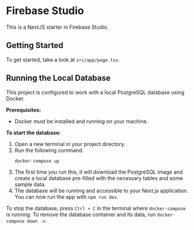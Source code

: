 
# Firebase Studio

This is a NextJS starter in Firebase Studio.

## Getting Started

To get started, take a look at `src/app/page.tsx`.

## Running the Local Database

This project is configured to work with a local PostgreSQL database using Docker.

**Prerequisites:**
- Docker must be installed and running on your machine.

**To start the database:**

1. Open a new terminal in your project directory.
2. Run the following command:
   ```bash
   docker-compose up
   ```
3. The first time you run this, it will download the PostgreSQL image and create a local database pre-filled with the necessary tables and some sample data.
4. The database will be running and accessible to your Next.js application. You can now run the app with `npm run dev`.

To stop the database, press `Ctrl + C` in the terminal where `docker-compose` is running.
To remove the database container and its data, run `docker-compose down -v`.

    